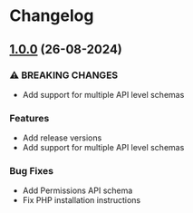 # Changelog

## [1.0.0](https://github.com/cloudinary/permissions-php/compare/0.0.0...1.0.0) (26-08-2024)


### ⚠ BREAKING CHANGES

* Add support for multiple API level schemas


### Features

* Add release versions
* Add support for multiple API level schemas


### Bug Fixes

* Add Permissions API schema
* Fix PHP installation instructions
